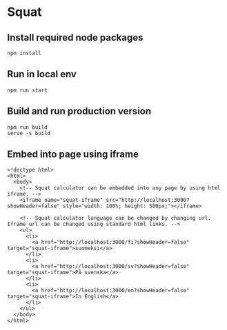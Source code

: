 # Squat

## Install required node packages

    npm install

## Run in local env

    npm run start

## Build and run production version

    npm run build
    serve -s build

## Embed into page using iframe

    <!doctype html>
    <html>
      <body>
        <!-- Squat calculator can be embedded into any page by using html iframe. -->
        <iframe name="squat-iframe" src="http://localhost:3000?showHeader=false" style="width: 100%; height: 500px;"></iframe>

        <!-- Squat calculator language can be changed by changing url. Iframe url can be changed using standard html links. -->
        <ul>
          <li>
            <a href="http://localhost:3000/fi?showHeader=false" target="squat-iframe">suomeksi</a>
          </li>
          <li>
            <a href="http://localhost:3000/sv?showHeader=false" target="squat-iframe">På svenska</a>
          </li>
          <li>
            <a href="http://localhost:3000/en?showHeader=false" target="squat-iframe">In English</a>
          </li>
        </ul>
      </body>
    </html>
